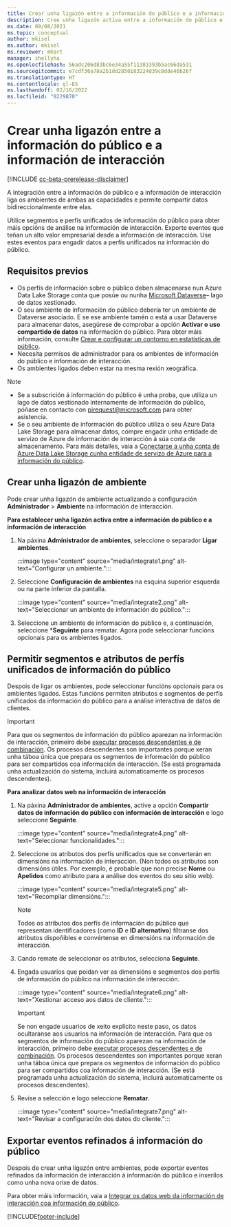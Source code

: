 ```yaml
---
title: Crear unha ligazón entre a información do público e a información de interacción
description: Cree unha ligazón activa entre a información do público e a información de interacción para permitir o intercambio bidireccional de datos.
ms.date: 09/08/2021
ms.topic: conceptual
author: mkisel
ms.author: mkisel
ms.reviewer: mhart
manager: shellyha
ms.openlocfilehash: 56adc206d83bc6e34a55f11383393b5ac66da531
ms.sourcegitcommit: e7cdf36a78a2b1dd2850183224d39c8dde46b26f
ms.translationtype: HT
ms.contentlocale: gl-ES
ms.lasthandoff: 02/16/2022
ms.locfileid: "8229870"
---
```

# <a name="create-a-link-between-audience-insights-and-engagement-insights"></a>Crear unha ligazón entre a información do público e a información de interacción

[!INCLUDE [cc-beta-prerelease-disclaimer](includes/cc-beta-prerelease-disclaimer.md)]

A integración entre a información do público e a información de interacción liga os ambientes de ambas as capacidades e permite compartir datos bidireccionalmente entre elas.

Utilice segmentos e perfís unificados de información do público para obter máis opcións de análise na información de interacción. Exporte eventos que teñan un alto valor empresarial desde a información de interacción. Use estes eventos para engadir datos a perfís unificados na información do público.

## <a name="prerequisites"></a>Requisitos previos

- Os perfís de información sobre o público deben almacenarse nun Azure Data Lake Storage conta que posúe ou nunha [Microsoft Dataverse](/powerapps/maker/data-platform/data-platform-intro)&ndash; lago de datos xestionado. 
- O seu ambiente de información do público debería ter un ambiente de Dataverse asociado. E se ese ambiente tamén o está a usar Dataverse para almacenar datos, asegúrese de comprobar a opción **Activar o uso compartido de datos** na información do público. Para obter máis información, consulte [Crear e configurar un contorno en estatísticas de público](../audience-insights/create-environment.md).
- Necesita permisos de administrador para os ambientes de información do público e información de interacción.
- Os ambientes ligados deben estar na mesma rexión xeográfica.

> [!NOTE]
> - Se a subscrición á información do público é unha proba, que utiliza un lago de datos xestionado internamente de información do público, póñase en contacto con [pirequest@microsoft.com](mailto:pirequest@microsoft.com) para obter asistencia. 
> - Se o seu ambiente de información do público utiliza o seu Azure Data Lake Storage para almacenar datos, cómpre engadir unha entidade de servizo de Azure de información de interacción á súa conta de almacenamento. Para máis detalles, vaia a [Conectarse a unha conta de Azure Data Lake Storage cunha entidade de servizo de Azure para a información do público](../audience-insights/connect-service-principal.md). 


## <a name="create-an-environment-link"></a>Crear unha ligazón de ambiente

Pode crear unha ligazón de ambiente actualizando a configuración **Administrador** > **Ambiente** na información de interacción.

**Para establecer unha ligazón activa entre a información do público e a información de interacción**

1. Na páxina **Administrador de ambientes**, seleccione o separador **Ligar ambientes**.

    :::image type="content" source="media/integrate1.png" alt-text="Configurar un ambiente.":::

1. Seleccione **Configuración de ambientes** na esquina superior esquerda ou na parte inferior da pantalla.

     :::image type="content" source="media/integrate2.png" alt-text="Seleccionar un ambiente de información do público.":::

1. Seleccione un ambiente de información do público e, a continuación, seleccione ***Seguinte** para rematar. Agora pode seleccionar funcións opcionais para os ambientes ligados.
 
## <a name="enable-audience-insights-unified-profiles-attributes-and-segments"></a>Permitir segmentos e atributos de perfís unificados de información do público

Despois de ligar os ambientes, pode seleccionar funcións opcionais para os ambientes ligados. Estas funcións permiten atributos e segmentos de perfís unificados da información do público para a análise interactiva de datos de clientes.

> [!IMPORTANT]
> Para que os segmentos de información do público aparezan na información de interacción, primeiro debe [executar procesos descendentes e de combinación](../audience-insights/merge-entities.md). Os procesos descendentes son importantes porque xeran unha táboa única que prepara os segmentos de información do público para ser compartidos coa información de interacción. (Se está programada unha actualización do sistema, incluirá automaticamente os procesos descendentes).

**Para analizar datos web na información de interacción**

1. Na páxina **Administrador de ambientes**, active a opción **Compartir datos de información do público con información de interacción** e logo seleccione **Seguinte**.

    :::image type="content" source="media/integrate4.png" alt-text="Seleccionar funcionalidades.":::

1. Seleccione os atributos dos perfís unificados que se converterán en dimensións na información de interacción. (Non todos os atributos son dimensións útiles. Por exemplo, é probable que non precise **Nome** ou **Apelidos** como atributo para a análise dos eventos do seu sitio web).

    :::image type="content" source="media/integrate5.png" alt-text="Recompilar dimensións.":::

   >[!NOTE]
   > Todos os atributos dos perfís de información do público que representan identificadores (como **ID** e **ID alternativo**) fíltranse dos atributos dispoñibles e convértense en dimensións na información de interacción.

1. Cando remate de seleccionar os atributos, selecciona **Seguinte**.
1. Engada usuarios que poidan ver as dimensións e segmentos dos perfís de información do público na información de interacción.

    :::image type="content" source="media/integrate6.png" alt-text="Xestionar acceso aos datos de cliente.":::

   > [!IMPORTANT]
   > Se non engade usuarios de xeito explícito neste paso, os datos ocultaranse aos usuarios na información de interacción.
   > Para que os segmentos de información do público aparezan na información de interacción, primeiro debe [executar procesos descendentes e de combinación](../audience-insights/merge-entities.md). Os procesos descendentes son importantes porque xeran unha táboa única que prepara os segmentos de información do público para ser compartidos coa información de interacción. (Se está programada unha actualización do sistema, incluirá automaticamente os procesos descendentes).

1. Revise a selección e logo seleccione **Rematar**.

    :::image type="content" source="media/integrate7.png" alt-text="Revisar a configuración dos datos do cliente.":::

## <a name="export-refined-events-to-audience-insights"></a>Exportar eventos refinados á información do público

Despois de crear unha ligazón entre ambientes, pode exportar eventos refinados da información de interacción á información do público e inxerilos como unha nova orixe de datos. 

Para obter máis información, vaia a [Integrar os datos web da información de interacción coa información do público](../audience-insights/integrate-engagement-insights.md).

<!--
## Share engagement insights refined events with audience insights

After you create a link between environments, a new option becomes available for you to share [refined events](refined-events.md) with audience insights.

Consider the following when creating refined events for audience insights: 

- Provide a meaningful name for the refined event. It will be used as an activity name in audience insights.
- Select at least the following properties to create an activity in audience insights: 
    - Signal.Action.Name indicates the activity details.
    - Signal.User.Id maps with the customer ID.
    - Signal.View.Uri is a web address as a basis for segments or measures.
    - Signal.Export.Id is a primary key for events.
    - Signal.Timestamp determines the date and time for the activity.

To share refined events:

1. From the engagement insights menu, select **Data** and then select the **Events** tab.
2. On the **Action** menu, select **Share as activity**.

    :::image type="content" source="media/integrate8.png" alt-text="Data shared events settings.":::

3. You can view and stop actively shared events on the **Export and Sharing** tab.
4. -- per Michael K, we need a mock here (Mukesh needs to update to reflect what happens in AUI once a user shares a refined event (i.e. no longer AUI, data wrangler needs to go discover data in the storage, the shared event is available as a DS and entity, correct?)

### Attach refined events shared as activities to unified profiles in audience insights

You can bring customer web activity data from engagement insights into audience insights. In addition to transactional, demographic, or behavioral data, you can view activities on the web in unified customer profiles. You can then use these profiles to get insights such as segments, measures, and predictions for audience activation.

Follow the steps in [data unification](../audience-insights/data-unification.md) to map, match, and merge website authentication information to unified profiles in audience insights.

You can also share refined events that are now available in audience insights, identified as data sources and entities. 

Next, you can relate event data from engagement insights as unified activities in customer profiles.

### Relate refined event data as an activity of a customer profile

After unifying the data, you can configure the activity for the customer profile. For more information, go to [Customer activities](../audience-insights/activities.md).

:::image type="content" source="media/web-event-activity.png" alt-text="Activities page with expanded Edit activity pane.":::

Next, configure the new activity by using mapping elements: 

- **Primary Key**: Signal.Export.Id, a unique ID that is available for every event record in engagement insights. This property is automatically generated.

- **Timestamp**: Signal.Timestamp in the event property.

- **Event**: Signal.Name, the event name that you want to track.

- **Web address**: Signal.View.Uri that refers to the URI of the page that created the event.

- **Details**: Signal.Action.Name to represent the information to associate with the event. The selected property in this case indicates that the event is for email promotion.

- **Activity type**: In this example, we choose the existing activity type WebLog. This selection is a useful filter option to run prediction models or create segments based on this activity type.

- **Set up relationship**: This important setting ties the activity to existing customer profiles. **Signal.User.Id** is the identifier configured in the SDK to be collected. It relates to the user ID in other data sources that are configured in audience insights. 

This example configures the relationship between Signal.User.Id and RetailCustomers:CustomerRetailId, which is the primary key that was identified in the map step of the data unification process.

After processing the activities, you can review customer records and open a customer card to see activities from engagement insights in the timeline. 

> [!TIP]
> To find a customer ID that has an engagement insights activity, go to **Entities** and preview the data for the UnifiedActivity entity. **ActivityTypeDisplay = WebLog** contains the engagement insights activity configured in the preceding example. Copy the customer ID for one of those records and search<!--note from editor: Edit okay? I couldn't quite follow this.-- > for that ID on the **Customers** page.

--> 

[!INCLUDE[footer-include](../includes/footer-banner.md)]
